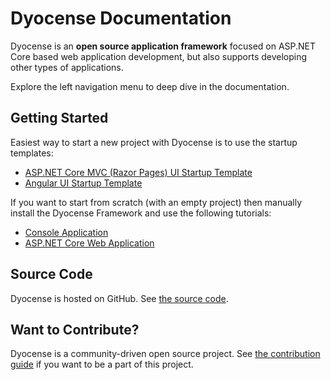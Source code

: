 # Dyocense Documentation

Dyocense is an **open source application framework** focused on ASP.NET Core based web application development, but also supports developing other types of applications.

Explore the left navigation menu to deep dive in the documentation.

## Getting Started

Easiest way to start a new project with Dyocense is to use the startup templates:

* [ASP.NET Core MVC (Razor Pages) UI Startup Template](Getting-Started-AspNetCore-MVC-Template.md)
* [Angular UI Startup Template](Getting-Started-Angular-Template.md)

If you want to start from scratch (with an empty project) then manually install the Dyocense Framework and use the following tutorials:

* [Console Application](Getting-Started-Console-Application.md)
* [ASP.NET Core Web Application](Getting-Started-AspNetCore-Application.md)

## Source Code

Dyocense is hosted on GitHub. See [the source code](https://github.com/Dyocenseframework/Dyocense).

## Want to Contribute?

Dyocense is a community-driven open source project. See [the contribution guide](Contribution/Index.md) if you want to be a part of this project.